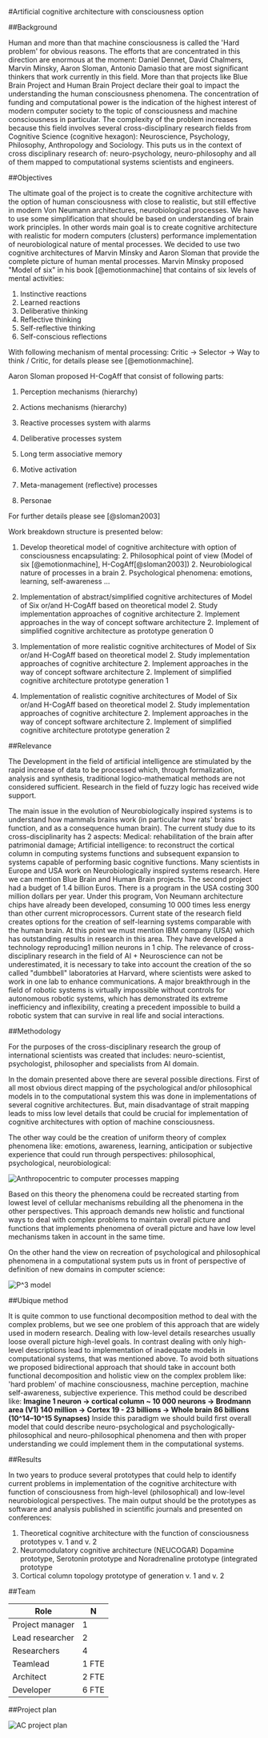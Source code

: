 #Artificial cognitive architecture with consciousness option

##Background

Human and more than that machine consciousness is called the 'Hard problem' for obvious reasons. The efforts that are concentrated in this direction are enormous at the moment: Daniel Dennet, David Chalmers, Marvin Minsky, Aaron Sloman, Antonio Damasio that are most significant thinkers that work currently in this field. More than that projects like Blue Brain Project and Human Brain Project declare their goal to impact the understanding the human consciousness phenomena. The concentration of funding and computational power is the indication of the highest interest of modern computer society to the topic of consciousness and machine consciousness in particular. The complexity of the problem increases because this field involves several cross-disciplinary research fields from Cognitive Science (cognitive hexagon): Neuroscience, Psychology, Philosophy, Anthropology and Sociology. This puts us in the context of cross disciplinary research of: neuro-psychology, neuro-philosophy and all of them mapped to computational systems scientists and engineers.

##Objectives

The ultimate goal of the project is to create the cognitive architecture with the option of human consciousness with close to realistic, but still effective in modern Von Neumann architectures, neurobiological processes. We have to use some simplification that should be based on understanding of brain work principles. In other words main goal is to create cognitive architecture with realistic for modern computers (clusters) performance implementation of neurobiological nature of mental processes. We decided to use two cognitive architectures of Marvin Minsky and Aaron Sloman that provide the complete picture of human mental processes. Marvin Minsky proposed "Model of six" in his book [@emotionmachine] that contains of six levels of mental activities:

1. Instinctive reactions
1. Learned reactions
1. Deliberative thinking
1. Reflective thinking
1. Self-reflective thinking
1. Self-conscious reflections

With following mechanism of mental processing: Critic -> Selector -> Way to think / Critic, for details please see [@emotionmachine].

Aaron Sloman proposed H-CogAff that consist of following parts:

1. Perception mechanisms (hierarchy)
1. Actions mechanisms (hierarchy)

1. Reactive processes system with alarms
1. Deliberative processes system
1. Long term associative memory
1. Motive activation
1. Meta-management (reflective) processes
1. Personae

For further details please see [@sloman2003]

Work breakdown structure is presented below:

1. Develop theoretical model of cognitive architecture with option of consciousness encapsulating:
    2. Philosophical point of view (Model of six [@emotionmachine], H-CogAff[@sloman2003])
	2. Neurobiological nature of processes in a brain
	2. Psychological phenomena: emotions, learning, self-awareness ...
1. Implementation of abstract/simplified cognitive architectures of Model of Six or/and H-CogAff based on theoretical model
    2. Study implementation approaches of cognitive architecture
    2. Implement approaches in the way of concept software architecture
    2. Implement of simplified cognitive architecture as prototype generation 0

1. Implementation of more realistic cognitive architectures of Model of Six or/and H-CogAff based on theoretical model
    2. Study implementation approaches of cognitive architecture
    2. Implement approaches in the way of concept software architecture
    2. Implement of simplified cognitive architecture prototype generation 1

1. Implementation of realistic cognitive architectures of Model of Six or/and H-CogAff based on theoretical model
    2. Study implementation approaches of cognitive architecture
    2. Implement approaches in the way of concept software architecture
    2. Implement of simplified cognitive architecture prototype generation 2

##Relevance

The Development in the field of artificial intelligence are stimulated by the rapid increase of data to be processed which, through formalization, analysis and synthesis,  traditional logico-mathematical methods are not considered sufficient. Research in the field of fuzzy logic has received wide support.

The main issue in the evolution of Neurobiologically inspired systems is to understand how mammals brains work (in particular how rats' brains function, and as a consequence human brain). The current study due to its cross-disciplinarity has 2 aspects: 
Medical: rehabilitation of the brain after patrimonial damage;
Artificial intelligence: to reconstruct the cortical column in computing systems functions and subsequent expansion to systems capable of performing basic cognitive functions.
Many scientists in Europe and USA work on  Neurobiologically inspired systems research. Here we can mention Blue Brain and Human Brain projects. The second project had a budget of 1.4 billion Euros. There is a program in the USA costing 300 million dollars per year. Under this program, Von Neumann architecture chips have already been developed, consuming 10 000 times less energy than other current microprocessors.
Current state of the research field creates options for the creation of self-learning systems comparable with the human brain.  At this point we must mention IBM company (USA) which has outstanding results in research in this area.  They have developed a technology reproducing1 million neurons in 1 chip. The relevance of cross-disciplinary research in the field of AI + Neuroscience can not be underestimated, it is necessary to take into account the creation of the so called "dumbbell" laboratories at Harvard, where scientists were asked to work in one lab to enhance communications. A major breakthrough in the field of robotic systems is virtually impossible without controls for autonomous robotic systems, which has demonstrated its extreme inefficiency and inflexibility, creating a precedent impossible to build a robotic system that can survive in real life and social interactions.

##Methodology

For the purposes of the cross-disciplinary research the group of international scientists was created that includes: neuro-scientist, psychologist, philosopher and specialists from AI domain.

In the domain presented above there are several possible directions. First of all most obvious direct mapping of the psychological and/or philosophical models in to the computational system this was done in implementations of several cognitive architectures. But, main disadvantage of strait mapping leads to miss low level details that could be crucial for implementation of cognitive architectures with option of machine consciousness.

The other way could be the creation of uniform theory of complex phenomena like: emotions, awareness, learning, anticipation or subjective experience that could run through perspectives: philosophical, psychological, neurobiological:

![Anthropocentric to computer processes mapping](layers_binding.png)

Based on this theory the phenomena could be recreated starting from lowest level of cellular mechanisms rebuilding all the phenomena in the other perspectives.
This approach demands new holistic and functional ways to deal with complex problems to maintain overall picture and functions that implements phenomena of overall picture and have low level mechanisms taken in account in the same time.

On the other hand the view on recreation of psychological and philosophical phenomena in a computational system puts us in front of perspective of definition of new domains in computer science:

![P^3 model](p3_model.png)

##Ubique method

It is quite common to use functional decomposition method to deal with the complex problems, but we see one problem of this approach that are widely used in modern research. Dealing with low-level details researches usually loose overall picture high-level goals. In contrast dealing with only high-level descriptions lead to implementation of inadequate models in computational systems, that was mentioned above. To avoid both situations we proposed bidirectional approach that should take in account both functional decomposition and holistic view on the complex problem like: 'hard problem' of machine consciousness, machine perception, machine self-awareness, subjective experience. This method could be described like: **Imagine 1 neuron -> cortical column ~ 10 000 neurons -> Brodmann area (V1) 140 million -> Cortex 19 - 23 billions -> Whole brain 86 billions (10^14–10^15 Synapses)**
Inside this paradigm we should build first overall model that could describe neuro-psychological and psychologically-philosophical and neuro-philosophical phenomena and then with proper understanding we could implement them in the computational systems.

##Results

In two years to produce several prototypes that could help to identify current problems in implementation of the cognitive architecture with function of consciousness from high-level (philosophical) and low-level neurobiological perspectives.
The main output should be the prototypes as software and analysis published in scientific journals and presented on conferences:

1. Theoretical cognitive architecture with the function of consciousness prototypes v. 1 and v. 2
1. Neuromodulatory cognitive architecture (NEUCOGAR) Dopamine prototype, Serotonin prototype and Noradrenaline prototype (integrated prototype
1. Cortical column topology prototype of generation v. 1 and v. 2

##Team

|Role            | N
|----------------|-----
|Project manager | 1
|Lead researcher | 2
|Researchers     | 4 
|Teamlead        | 1 FTE
|Architect       | 2 FTE
|Developer       | 6 FTE

##Project plan

![AC project plan](iProject_plan.png)
